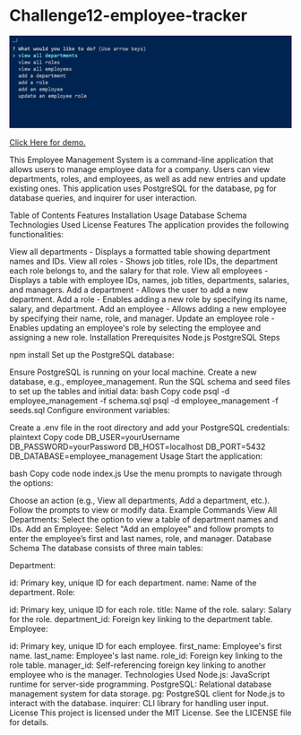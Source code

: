 # Challenge12-employee-tracker


<img src="images/challenge12.png" >

<a href ="https://drive.google.com/file/d/16iaWqNX6MssEzYhvScfDUucvwhSKCDci/view?usp=sharing"> Click Here for demo.</a>

This Employee Management System is a command-line application that allows users to manage employee data for a company. Users can view departments, roles, and employees, as well as add new entries and update existing ones. This application uses PostgreSQL for the database, pg for database queries, and inquirer for user interaction.

Table of Contents
Features
Installation
Usage
Database Schema
Technologies Used
License
Features
The application provides the following functionalities:

View all departments - Displays a formatted table showing department names and IDs.
View all roles - Shows job titles, role IDs, the department each role belongs to, and the salary for that role.
View all employees - Displays a table with employee IDs, names, job titles, departments, salaries, and managers.
Add a department - Allows the user to add a new department.
Add a role - Enables adding a new role by specifying its name, salary, and department.
Add an employee - Allows adding a new employee by specifying their name, role, and manager.
Update an employee role - Enables updating an employee's role by selecting the employee and assigning a new role.
Installation
Prerequisites
Node.js
PostgreSQL
Steps


npm install
Set up the PostgreSQL database:

Ensure PostgreSQL is running on your local machine.
Create a new database, e.g., employee_management.
Run the SQL schema and seed files to set up the tables and initial data:
bash
Copy code
psql -d employee_management -f schema.sql
psql -d employee_management -f seeds.sql
Configure environment variables:

Create a .env file in the root directory and add your PostgreSQL credentials:
plaintext
Copy code
DB_USER=yourUsername
DB_PASSWORD=yourPassword
DB_HOST=localhost
DB_PORT=5432
DB_DATABASE=employee_management
Usage
Start the application:

bash
Copy code
node index.js
Use the menu prompts to navigate through the options:

Choose an action (e.g., View all departments, Add a department, etc.).
Follow the prompts to view or modify data.
Example Commands
View All Departments: Select the option to view a table of department names and IDs.
Add an Employee: Select "Add an employee" and follow prompts to enter the employee’s first and last names, role, and manager.
Database Schema
The database consists of three main tables:

Department:

id: Primary key, unique ID for each department.
name: Name of the department.
Role:

id: Primary key, unique ID for each role.
title: Name of the role.
salary: Salary for the role.
department_id: Foreign key linking to the department table.
Employee:

id: Primary key, unique ID for each employee.
first_name: Employee's first name.
last_name: Employee's last name.
role_id: Foreign key linking to the role table.
manager_id: Self-referencing foreign key linking to another employee who is the manager.
Technologies Used
Node.js: JavaScript runtime for server-side programming.
PostgreSQL: Relational database management system for data storage.
pg: PostgreSQL client for Node.js to interact with the database.
inquirer: CLI library for handling user input.
License
This project is licensed under the MIT License. See the LICENSE file for details.